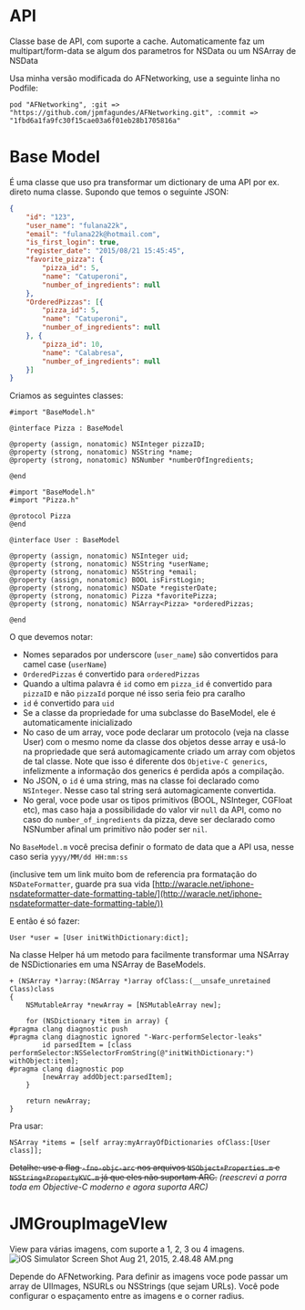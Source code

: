 # **API** #

Classe base de API, com suporte a cache.
Automaticamente faz um multipart/form-data se algum dos parametros for NSData ou um NSArray de NSData

Usa minha versão modificada do AFNetworking, use a seguinte linha no Podfile:

```
pod "AFNetworking", :git => "https://github.com/jpmfagundes/AFNetworking.git", :commit => "1fbd6a1fa9fc30f15cae03a6f01eb28b1705816a"
```


# **Base Model** #

É uma classe que uso pra transformar um dictionary de uma API por ex. direto numa classe.
Supondo que temos o seguinte JSON:
```json
{
    "id": "123",
    "user_name": "fulana22k",
    "email": "fulana22k@hotmail.com",
    "is_first_login": true,
    "register_date": "2015/08/21 15:45:45",
    "favorite_pizza": {
        "pizza_id": 5,
        "name": "Catuperoni",
        "number_of_ingredients": null
    },
    "OrderedPizzas": [{
        "pizza_id": 5,
        "name": "Catuperoni",
        "number_of_ingredients": null
    }, {
        "pizza_id": 10,
        "name": "Calabresa",
        "number_of_ingredients": null
    }]
}
```

Criamos as seguintes classes:
```objc
#import "BaseModel.h"

@interface Pizza : BaseModel

@property (assign, nonatomic) NSInteger pizzaID;
@property (strong, nonatomic) NSString *name;
@property (strong, nonatomic) NSNumber *numberOfIngredients;

@end
```

```objc
#import "BaseModel.h"
#import "Pizza.h"

@protocol Pizza
@end

@interface User : BaseModel

@property (assign, nonatomic) NSInteger uid;
@property (strong, nonatomic) NSString *userName;
@property (strong, nonatomic) NSString *email;
@property (assign, nonatomic) BOOL isFirstLogin;
@property (strong, nonatomic) NSDate *registerDate;
@property (strong, nonatomic) Pizza *favoritePizza;
@property (strong, nonatomic) NSArray<Pizza> *orderedPizzas;

@end
```

O que devemos notar:

* Nomes separados por underscore (``user_name``) são convertidos para camel case (``userName``)
* ``OrderedPizzas`` é convertido para ``orderedPizzas``
* Quando a ultima palavra é ``id`` como em ``pizza_id`` é convertido para ``pizzaID`` e não ``pizzaId`` porque né isso seria feio pra caralho
* ``id`` é convertido para ``uid``
* Se a classe da propriedade for uma subclasse do BaseModel, ele é automaticamente inicializado
* No caso de um array, voce pode declarar um protocolo (veja na classe User) com o mesmo nome da classe dos objetos desse array e usá-lo na propriedade que será automagicamente criado um array com objetos de tal classe. Note que isso é diferente dos ``Objetive-C generics``, infelizmente a informação dos generics é perdida após a compilação.
* No JSON, o ``id`` é uma string, mas na classe foi declarado como ``NSInteger``. Nesse caso tal string será automagicamente convertida.
* No geral, voce pode usar os tipos primitivos (BOOL, NSInteger, CGFloat etc), mas caso haja a possibilidade do valor vir ``null`` da API, como no caso do ``number_of_ingredients`` da pizza, deve ser declarado como NSNumber afinal um primitivo não poder ser ``nil``.

No ```BaseModel.m``` você precisa definir o formato de data que a API usa, nesse caso seria ```yyyy/MM/dd HH:mm:ss```

(inclusive tem um link muito bom de referencia pra formatação do ```NSDateFormatter```, guarde pra sua vida [http://waracle.net/iphone-nsdateformatter-date-formatting-table/](http://waracle.net/iphone-nsdateformatter-date-formatting-table/))

E então é só fazer:
```objc
User *user = [User initWithDictionary:dict];
```



Na classe Helper há um metodo para facilmente transformar uma NSArray de NSDictionaries em uma NSArray de BaseModels.

```objc
+ (NSArray *)array:(NSArray *)array ofClass:(__unsafe_unretained Class)class
{
    NSMutableArray *newArray = [NSMutableArray new];
    
    for (NSDictionary *item in array) {
#pragma clang diagnostic push
#pragma clang diagnostic ignored "-Warc-performSelector-leaks"
        id parsedItem = [class performSelector:NSSelectorFromString(@"initWithDictionary:") withObject:item];
#pragma clang diagnostic pop
        [newArray addObject:parsedItem];
    }
    
    return newArray;
}
```
Pra usar:
```objc
NSArray *items = [self array:myArrayOfDictionaries ofClass:[User class]];
```

~~Detalhe: use a flag ```-fno-objc-arc``` nos arquivos ```NSObject+Properties.m``` e ```NSString+PropertyKVC.m``` já que eles não suportam ARC.~~
_(reescrevi a porra toda em Objective-C moderno e agora suporta ARC)_


# **JMGroupImageVIew** #

View para várias imagens, com suporte a 1, 2, 3 ou 4 imagens.
![iOS Simulator Screen Shot Aug 21, 2015, 2.48.48 AM.png](http://i.imgur.com/3Buddmt.png)

Depende do AFNetworking.
Para definir as imagens voce pode passar um array de UIImages, NSURLs ou NSStrings (que sejam URLs). Você pode configurar o espaçamento entre as imagens e o corner radius.

